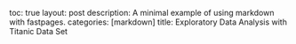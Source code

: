 toc: true
layout: post
description: A minimal example of using markdown with fastpages.
categories: [markdown]
title: Exploratory Data Analysis with Titanic Data Set
